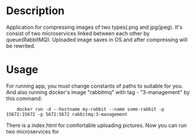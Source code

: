 # Description
Application for compressing images of two types(.png and jpg/jpeg). It's consist of two microservices linked between each other by queue(RabbitMQ). Uploaded image saves in OS and after compressing will be rewrited.

# Usage
For running app, you must change constants of paths to suitable for you. And also running docker's image "rabbitmq" with tag - "3-management" by this command:

		docker run -d --hostname my-rabbit --name some-rabbit -p 15672:15672 -p 5672:5672 rabbitmq:3-management
		
There is a index.html for comfortable uploading pictures. Now you can run two microservices for 
